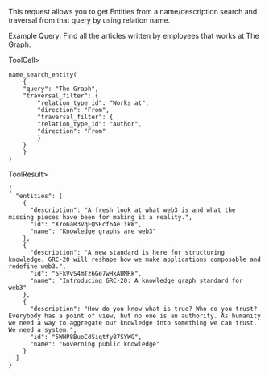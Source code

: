 This request allows you to get Entities from a name/description search and traversal from that query by using relation name.

Example Query: Find all the articles written by employees that works at The Graph.

ToolCall>
```
name_search_entity(
    {
    "query": "The Graph",
    "traversal_filter": {
        "relation_type_id": "Works at",
        "direction": "From",
        "traversal_filter": {
        "relation_type_id": "Author",
        "direction": "From"
        }
    }
    }
)
```
ToolResult>
```
{
  "entities": [
    {
      "description": "A fresh look at what web3 is and what the missing pieces have been for making it a reality.",
      "id": "XYo6aR3VqFQSEcf6AeTikW",
      "name": "Knowledge graphs are web3"
    },
    {
      "description": "A new standard is here for structuring knowledge. GRC-20 will reshape how we make applications composable and redefine web3.",
      "id": "5FkVvS4mTz6Ge7wHkAUMRk",
      "name": "Introducing GRC-20: A knowledge graph standard for web3"
    },
    {
      "description": "How do you know what is true? Who do you trust? Everybody has a point of view, but no one is an authority. As humanity we need a way to aggregate our knowledge into something we can trust. We need a system.",
      "id": "5WHP8BuoCdSiqtfy87SYWG",
      "name": "Governing public knowledge"
    }
  ]
}
```
